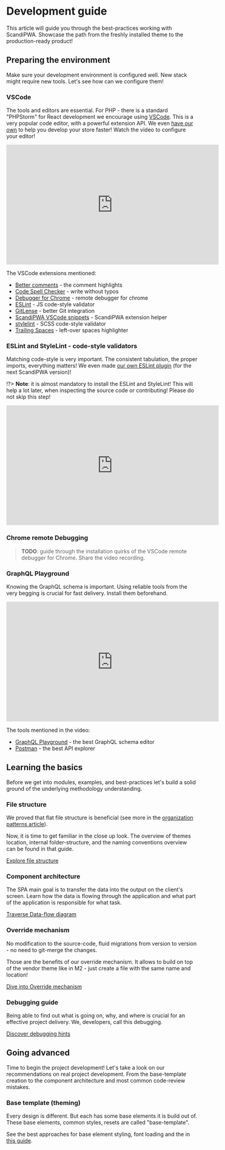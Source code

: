 # Development guide

This article will guide you through the best-practices working with ScandiPWA. Showcase the path from the freshly installed theme to the production-ready product!

## Preparing the environment

Make sure your development environment is configured well. New stack might require new tools. Let's see how can we configure them!

### VSCode

The tools and editors are essential. For PHP - there is a standard "PHPStorm" for React development we encourage using [VSCode](https://code.visualstudio.com/). This is a very popular code editor, with a powerful extension API. We even [have our own](https://github.com/scandipwa/scandipwa-development-toolkit) to help you develop your store faster! Watch the video to configure your editor!

<iframe width="560" height="315" src="https://www.youtube.com/embed/hmzcmb611x0" frameborder="0" allow="accelerometer; autoplay; encrypted-media; gyroscope; picture-in-picture" allowfullscreen></iframe>

The  VSCode extensions mentioned:
- [Better comments](https://marketplace.visualstudio.com/items?itemName=aaron-bond.better-comments) - the comment highlights
- [Code Spell Checker](https://marketplace.visualstudio.com/items?itemName=streetsidesoftware.code-spell-checker) - write without typos
- [Debugger for Chrome](https://marketplace.visualstudio.com/items?itemName=streetsidesoftware.code-spell-checker) - remote debugger for chrome
- [ESLint](https://marketplace.visualstudio.com/items?itemName=dbaeumer.vscode-eslint) - JS code-style validator
- [GitLense](https://marketplace.visualstudio.com/items?itemName=eamodio.gitlens) - better Git integration
- [ScandiPWA VSCode snippets](https://github.com/scandipwa/scandipwa-development-toolkit) - ScandiPWA extension helper
- [stylelint](https://marketplace.visualstudio.com/items?itemName=stylelint.vscode-stylelint) - SCSS code-style validator
- [Trailing Spaces](https://marketplace.visualstudio.com/items?itemName=shardulm94.trailing-spaces) - left-over spaces highlighter

### ESLint and StyleLint - code-style validators

Matching code-style is very important. The consistent tabulation, the proper imports, everything matters! We even made [our own ESLint plugin](https://www.npmjs.com/package/@scandipwa/eslint-plugin-scandipwa-guidelines) (for the next ScandiPWA version)!

!?> **Note**: it is almost mandatory to install the ESLint and StyleLint! This will help a lot later, when inspecting the source code or contributing! Please do not skip this step!

<iframe width="560" height="315" src="https://www.youtube.com/embed/3nO6m4zDnqs" frameborder="0" allow="accelerometer; autoplay; encrypted-media; gyroscope; picture-in-picture" allowfullscreen></iframe>

### Chrome remote Debugging

> **TODO**: guide through the installation quirks of the VSCode remote debugger for Chrome. Share the video recording.

### GraphQL Playground

Knowing the GraphQL schema is important. Using reliable tools from the very begging is crucial for fast delivery. Install them beforehand.

<iframe width="560" height="315" src="https://www.youtube.com/embed/27IHNDG4Kaw" frameborder="0" allow="accelerometer; autoplay; encrypted-media; gyroscope; picture-in-picture" allowfullscreen></iframe>

The tools mentioned in the video:
- [GraphQL Playground](https://github.com/prisma-labs/graphql-playground) - the best GraphQL schema editor
- [Postman](https://www.postman.com/) - the best API explorer

## Learning the basics

Before we get into modules, examples, and best-practices let's build a solid ground of the underlying methodology understanding.

### File structure

We proved that flat file structure is beneficial (see more in the [organization patterns article](/scandipwa/organization.md)).

Now, it is time to get familiar in the close up look. The overview of themes location, internal folder-structure, and the naming conventions overview can be found in that guide.

[<span class="Button">Explore file structure</span>](/scandipwa/development/file-structure.md)

### Component architecture

The SPA main goal is to transfer the data into the output on the client's screen. Learn how the data is flowing through the application and what part of the application is responsible for what task.

[<span class="Button">Traverse Data-flow diagram</span>](/scandipwa/development/data-flow.md)

### Override mechanism

No modification to the source-code, fluid migrations from version to version - no need to git-merge the changes.

Those are the benefits of our override mechanism. It allows to build on top of the vendor theme like in M2 - just create a file with the same name and location!

[<span class="Button">Dive into Override mechanism</span>](/scandipwa/development/overrides.md)

### Debugging guide

Being able to find out what is going on, why, and where is crucial for an effective project delivery. We, developers, call this debugging.

[<span class="Button">Discover debugging hints</span>](/scandipwa/development/debugging.md)

## Going advanced

Time to begin the project development! Let's take a look on our recommendations on real project development. From the base-template creation to the component architecture and most common code-review mistakes.

### Base template (theming)

Every design is different. But each has some base elements it is build out of. These base elements, common styles, resets are called "base-template".

See the best approaches for base element styling, font loading and the  in [this guide](/scandipwa/advanced/base-template.md).
